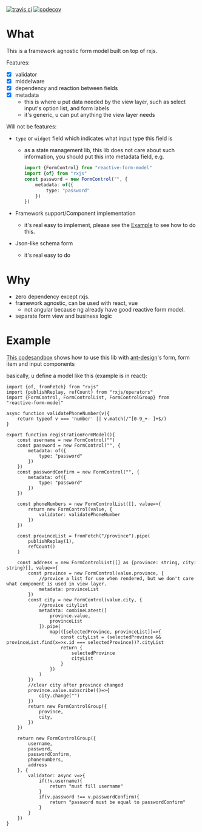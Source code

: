 [![travis ci](https://travis-ci.com/buhichan/reactive-form-model.svg?branch=master)](https://travis-ci.com/buhichan/reactive-form-model)
[![codecov](https://codecov.io/gh/buhichan/reactive-form-model/branch/master/graph/badge.svg)](https://codecov.io/gh/buhichan/reactive-form-model)

# What

This is a framework agnostic form model built on top of rxjs.

Features:

- [x] validator
- [x] middelware
- [x] dependency and reaction between fields
- [x] metadata 
    - this is where u put data needed by the view layer, such as select input's option list, and form labels
    - it's generic, u can put anything the view layer needs

Will not be features: 

- `type` or `widget` field which indicates what input type this field is
    - as a state management lib, this lib does not care about such information, you should put this into metadata field, e.g. 

        ```ts
        import {FormControl} from "reactive-form-model"
        import {of} from "rxjs"
        const password = new FormControl("", { 
            metadata: of({ 
                type: "password" 
            }) 
        })
        ```

- Framework support/Component implementation
    - it's real easy to implement, please see the [Example](#Example) to see how to do this.
- Json-like schema form
    - it's real easy to do

# Why

- zero dependency except rxjs.
- framework agnostic, can be used with react, vue
    - not angular because ng already have good reactive form model.
- separate form view and business logic

# Example

[This codesandbox](https://codesandbox.io/s/relaxed-fire-s0r08?file=/src/App.tsx:0-8222) shows how to use this lib with [ant-design](https://github.com/ant-design/ant-design)'s form, form item and input components

basically, u define a model like this (example is in react): 

```tsx
import {of, fromFetch} from "rxjs"
import {publishReplay, refCount} from "rxjs/operators"
import {FormControl, FormControlList, FormControlGroup} from "reactive-form-model"

async function validatePhoneNumber(v){
    return typeof v === 'number' || v.match(/^[0-9_+- ]+$/)
}

export function registrationFormModel(){
    const username = new FormControl("")
    const password = new FormControl("", { 
        metadata: of({ 
            type: "password" 
        }) 
    })
    const passwordConfirm = new FormControl("", { 
        metadata: of({ 
            type: "password" 
        }) 
    })

    const phoneNumbers = new FormControlList([], value=>{
        return new FormControl(value, {
            validator: validatePhoneNumber
        })
    })

    const provinceList = fromFetch("/province").pipe(
        publishReplay(1),
        refCount()
    )

    const address = new FormControlList([] as {province: string, city: string}[], value=>{
        const province = new FormControl(value.province, {
            //provice a list for use when rendered, but we don't care what component is used in view layer.
            metadata: provinceList
        })
        const city = new FormControl(value.city, {
            //provice citylist
            metadata: combineLatest([
                province.value,
                provinceList
            ]).pipe(
                map(([selectedProvince, provinceList])=>{
                    const cityList = (selectedProvince && provinceList.find(x=>x.id === selectedProvince))?.cityList
                    return {
                        selectedProvince
                        cityList
                    }
                })
            )
        })
        //clear city after province changed
        province.value.subscribe(()=>{
            city.change("")
        })
        return new FormControlGroup({
            province,
            city,
        })
    })

    return new FormControlGroup({
        username,
        password,
        passwordConfirm,
        phonenumbers,
        address
    }, {
        validator: async v=>{
            if(!v.username){
                return "must fill username"
            }
            if(v.password !== v.passwordConfirm){
                return "password must be equal to passwordConfirm"
            }
        }
    })
}

```
